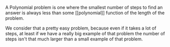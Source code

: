 A Polynomial problem is one where the smallest number of steps to find an answer is always less than some [[polynomial]] function of the length of the problem.

We consider that a pretty easy problem, because even if it takes a lot of steps, at least if we have a really big example of that problem the number of steps isn't that much larger than a small example of that problem.
